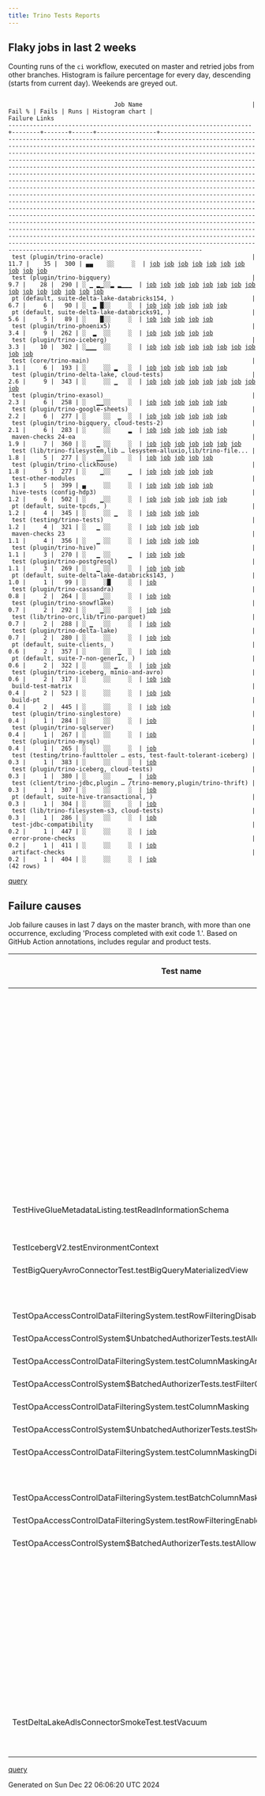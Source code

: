 ```yaml
---
title: Trino Tests Reports
---
```


## Flaky jobs in last 2 weeks

Counting runs of the `ci` workflow, executed on master and retried jobs from other branches.
Histogram is failure percentage for every day, descending (starts from current day).
Weekends are greyed out.
<pre><code>
                              Job Name                               | Fail % | Fails | Runs | Histogram chart |                                                                                                                                                                                                                                                                                                                                                                                                                                                                                                                                                                                                                  Failure Links                                                                                                                                                                                                                                                                                                                                                                                                                                                                                                                                                                                                                   
---------------------------------------------------------------------+--------+-------+------+-----------------+--------------------------------------------------------------------------------------------------------------------------------------------------------------------------------------------------------------------------------------------------------------------------------------------------------------------------------------------------------------------------------------------------------------------------------------------------------------------------------------------------------------------------------------------------------------------------------------------------------------------------------------------------------------------------------------------------------------------------------------------------------------------------------------------------------------------------------------------------------------------------------------------------------------------------------------------------------------------------------------------------------------------------------------------------------------------------------------------------------------------------------------------------------------------------------------------------------------------------------------------------
 test (plugin/trino-oracle)                                          |   11.7 |    35 |  300 | ▄▄    ░░     ░  | <a href="https://github.com/trinodb/trino/actions/runs/12445827558/job/34747612821">job</a> <a href="https://github.com/trinodb/trino/actions/runs/12445827558/job/34747612899">job</a> <a href="https://github.com/trinodb/trino/actions/runs/12445827558/job/34747612962">job</a> <a href="https://github.com/trinodb/trino/actions/runs/12445827558/job/34747613021">job</a> <a href="https://github.com/trinodb/trino/actions/runs/12445827558/job/34747613081">job</a> <a href="https://github.com/trinodb/trino/actions/runs/12426955866/job/34696147507">job</a> <a href="https://github.com/trinodb/trino/actions/runs/12426955866/job/34696147619">job</a> <a href="https://github.com/trinodb/trino/actions/runs/12426955866/job/34696147862">job</a> <a href="https://github.com/trinodb/trino/actions/runs/12426955866/job/34696147990">job</a> <a href="https://github.com/trinodb/trino/actions/runs/12426955866/job/34696148109">job</a>                                                                                                                                                                                                                                                                                                                                                                                                                  
 test (plugin/trino-bigquery)                                        |    9.7 |    28 |  290 | ░ ▁ ▂▁░░▂ ▂▁▁▁  | <a href="https://github.com/trinodb/trino/actions/runs/12407278381/job/34637090710">job</a> <a href="https://github.com/trinodb/trino/actions/runs/12413994543/job/34657158136">job</a> <a href="https://github.com/trinodb/trino/actions/runs/12368632940/job/34518979287">job</a> <a href="https://github.com/trinodb/trino/actions/runs/12368632940/job/34518979287">job</a> <a href="https://github.com/trinodb/trino/actions/runs/12377660993/job/34547808097">job</a> <a href="https://github.com/trinodb/trino/actions/runs/12378338097/job/34550028583">job</a> <a href="https://github.com/trinodb/trino/actions/runs/12378338097/job/34550028583">job</a> <a href="https://github.com/trinodb/trino/actions/runs/12355766509/job/34480203205">job</a> <a href="https://github.com/trinodb/trino/actions/runs/12360870597/job/34496813985">job</a> <a href="https://github.com/trinodb/trino/actions/runs/12308447084/job/34353868402">job</a> <a href="https://github.com/trinodb/trino/actions/runs/12308447084/job/34353868402">job</a> <a href="https://github.com/trinodb/trino/actions/runs/12315374681/job/34373513634">job</a> <a href="https://github.com/trinodb/trino/actions/runs/12315374681/job/34373513634">job</a> <a href="https://github.com/trinodb/trino/actions/runs/12315374681/job/34394496946">job</a> <a href="https://github.com/trinodb/trino/actions/runs/12295766003/job/34313381818">job</a>  
 pt (default, suite-delta-lake-databricks154, )                      |    6.7 |     6 |   90 | ░  ▂ █░░     ░  | <a href="https://github.com/trinodb/trino/actions/runs/12392241084/job/34591681150">job</a> <a href="https://github.com/trinodb/trino/actions/runs/12344535559/job/34447482235">job</a> <a href="https://github.com/trinodb/trino/actions/runs/12348725634/job/34458628319">job</a> <a href="https://github.com/trinodb/trino/actions/runs/12352087464/job/34468945844">job</a> <a href="https://github.com/trinodb/trino/actions/runs/12355766509/job/34480747606">job</a> <a href="https://github.com/trinodb/trino/actions/runs/12360870597/job/34497238944">job</a>                                                                                                                                                                                                                                                                                                                                                                                                                                                                                                                                                                                                                                                                                                                                                  
 pt (default, suite-delta-lake-databricks91, )                       |    5.6 |     5 |   89 | ░    █░░     ░  | <a href="https://github.com/trinodb/trino/actions/runs/12344535559/job/34447480561">job</a> <a href="https://github.com/trinodb/trino/actions/runs/12348725634/job/34458624834">job</a> <a href="https://github.com/trinodb/trino/actions/runs/12352087464/job/34468942130">job</a> <a href="https://github.com/trinodb/trino/actions/runs/12355766509/job/34480742560">job</a> <a href="https://github.com/trinodb/trino/actions/runs/12360870597/job/34497234630">job</a>                                                                                                                                                                                                                                                                                                                                                                                                                                                                                                                                                                                                                                                                                                                                                                                                                                  
 test (plugin/trino-phoenix5)                                        |    3.4 |     9 |  262 | ░  ▂  ░░     ░  | <a href="https://github.com/trinodb/trino/actions/runs/12402567106/job/34624404677">job</a> <a href="https://github.com/trinodb/trino/actions/runs/12402567106/job/34624404973">job</a> <a href="https://github.com/trinodb/trino/actions/runs/12402567106/job/34624405255">job</a> <a href="https://github.com/trinodb/trino/actions/runs/12402567106/job/34624405473">job</a> <a href="https://github.com/trinodb/trino/actions/runs/12402567106/job/34624405768">job</a>                                                                                                                                                                                                                                                                                                                                                                                                                                                                                                                                                                                                                                                                                                                                                                                                                                  
 test (plugin/trino-iceberg)                                         |    3.3 |    10 |  302 | ░▁▁▁  ░░     ░  | <a href="https://github.com/trinodb/trino/actions/runs/12422948111/job/34685653115">job</a> <a href="https://github.com/trinodb/trino/actions/runs/12439684547/job/34733942116">job</a> <a href="https://github.com/trinodb/trino/actions/runs/12404290196/job/34629253730">job</a> <a href="https://github.com/trinodb/trino/actions/runs/12411693355/job/34649977929">job</a> <a href="https://github.com/trinodb/trino/actions/runs/12411693355/job/34649977929">job</a> <a href="https://github.com/trinodb/trino/actions/runs/12391606780/job/34589112136">job</a> <a href="https://github.com/trinodb/trino/actions/runs/12392013902/job/34590357061">job</a> <a href="https://github.com/trinodb/trino/actions/runs/12392241084/job/34591061011">job</a> <a href="https://github.com/trinodb/trino/actions/runs/12383131434/job/34565277605">job</a> <a href="https://github.com/trinodb/trino/actions/runs/12282118769/job/34272658515">job</a>                                                                                                                                                                                                                                                                                                                                                                                                                  
 test (core/trino-main)                                              |    3.1 |     6 |  193 | ░     ░░ ▂   ░  | <a href="https://github.com/trinodb/trino/actions/runs/12360870597/job/34496811830">job</a> <a href="https://github.com/trinodb/trino/actions/runs/12293847457/job/34307430970">job</a> <a href="https://github.com/trinodb/trino/actions/runs/12293847457/job/34307430970">job</a> <a href="https://github.com/trinodb/trino/actions/runs/12294773109/job/34310312629">job</a> <a href="https://github.com/trinodb/trino/actions/runs/12294773109/job/34310312629">job</a> <a href="https://github.com/trinodb/trino/actions/runs/12282118769/job/34272645059">job</a>                                                                                                                                                                                                                                                                                                                                                                                                                                                                                                                                                                                                                                                                                                                                                  
 test (plugin/trino-delta-lake, cloud-tests)                         |    2.6 |     9 |  343 | ░     ░░ ▁   ░  | <a href="https://github.com/trinodb/trino/actions/runs/12439628680/job/34733761426">job</a> <a href="https://github.com/trinodb/trino/actions/runs/12406185777/job/34634285437">job</a> <a href="https://github.com/trinodb/trino/actions/runs/12422450007/job/34684187790">job</a> <a href="https://github.com/trinodb/trino/actions/runs/12403055334/job/34625852525">job</a> <a href="https://github.com/trinodb/trino/actions/runs/12293847457/job/34307439919">job</a> <a href="https://github.com/trinodb/trino/actions/runs/12293847457/job/34307439919">job</a> <a href="https://github.com/trinodb/trino/actions/runs/12295766003/job/34313386439">job</a> <a href="https://github.com/trinodb/trino/actions/runs/12300284376/job/34328160653">job</a> <a href="https://github.com/trinodb/trino/actions/runs/12274661767/job/34248152297">job</a>                                                                                                                                                                                                                                                                                                                                                                                                                                                                                                  
 test (plugin/trino-exasol)                                          |    2.3 |     6 |  258 | ░   ▁▁░░     ░  | <a href="https://github.com/trinodb/trino/actions/runs/12392241084/job/34591059081">job</a> <a href="https://github.com/trinodb/trino/actions/runs/12378338097/job/34550035954">job</a> <a href="https://github.com/trinodb/trino/actions/runs/12378338097/job/34550035954">job</a> <a href="https://github.com/trinodb/trino/actions/runs/12383131434/job/34565276032">job</a> <a href="https://github.com/trinodb/trino/actions/runs/12352097338/job/34468461255">job</a> <a href="https://github.com/trinodb/trino/actions/runs/12352097338/job/34468461255">job</a>                                                                                                                                                                                                                                                                                                                                                                                                                                                                                                                                                                                                                                                                                                                                                  
 test (plugin/trino-google-sheets)                                   |    2.2 |     6 |  277 | ░     ░░  ▁  ░  | <a href="https://github.com/trinodb/trino/actions/runs/12413767391/job/34656423478">job</a> <a href="https://github.com/trinodb/trino/actions/runs/12307591497/job/34351555204">job</a> <a href="https://github.com/trinodb/trino/actions/runs/12277397493/job/34256762313">job</a> <a href="https://github.com/trinodb/trino/actions/runs/12277397493/job/34256762313">job</a> <a href="https://github.com/trinodb/trino/actions/runs/12277397493/job/34262912477">job</a> <a href="https://github.com/trinodb/trino/actions/runs/12277397493/job/34262912477">job</a>                                                                                                                                                                                                                                                                                                                                                                                                                                                                                                                                                                                                                                                                                                                                                  
 test (plugin/trino-bigquery, cloud-tests-2)                         |    2.1 |     6 |  283 | ░     ░░     ▂  | <a href="https://github.com/trinodb/trino/actions/runs/12392241084/job/34591053839">job</a> <a href="https://github.com/trinodb/trino/actions/runs/12246286224/job/34161927361">job</a> <a href="https://github.com/trinodb/trino/actions/runs/12219480819/job/34086153822">job</a> <a href="https://github.com/trinodb/trino/actions/runs/12219480819/job/34086153822">job</a> <a href="https://github.com/trinodb/trino/actions/runs/12219480819/job/34097694043">job</a> <a href="https://github.com/trinodb/trino/actions/runs/12219480819/job/34097694043">job</a>                                                                                                                                                                                                                                                                                                                                                                                                                                                                                                                                                                                                                                                                                                                                                  
 maven-checks 24-ea                                                  |    1.9 |     7 |  360 | ░   ▁ ░░     ░  | <a href="https://github.com/trinodb/trino/actions/runs/12392241084/job/34590989072">job</a> <a href="https://github.com/trinodb/trino/actions/runs/12372248284/job/34530030929">job</a> <a href="https://github.com/trinodb/trino/actions/runs/12372248284/job/34530030929">job</a> <a href="https://github.com/trinodb/trino/actions/runs/12377277954/job/34546399408">job</a> <a href="https://github.com/trinodb/trino/actions/runs/12378338097/job/34549967944">job</a> <a href="https://github.com/trinodb/trino/actions/runs/12378338097/job/34549967944">job</a> <a href="https://github.com/trinodb/trino/actions/runs/12312784464/job/34365520076">job</a>                                                                                                                                                                                                                                                                                                                                                                                                                                                                                                                                                                                                                                                                  
 test (lib/trino-filesystem,lib … lesystem-alluxio,lib/trino-file... |    1.8 |     5 |  277 | ░   ▁▁░░     ░  | <a href="https://github.com/trinodb/trino/actions/runs/12378338097/job/34550023244">job</a> <a href="https://github.com/trinodb/trino/actions/runs/12378338097/job/34550023244">job</a> <a href="https://github.com/trinodb/trino/actions/runs/12352097338/job/34468452497">job</a> <a href="https://github.com/trinodb/trino/actions/runs/12352097338/job/34468452497">job</a> <a href="https://github.com/trinodb/trino/actions/runs/12324251013/job/34401463418">job</a>                                                                                                                                                                                                                                                                                                                                                                                                                                                                                                                                                                                                                                                                                                                                                                                                                                  
 test (plugin/trino-clickhouse)                                      |    1.8 |     5 |  277 | ░    ▁░░     ▁  | <a href="https://github.com/trinodb/trino/actions/runs/12427190535/job/34696648213">job</a> <a href="https://github.com/trinodb/trino/actions/runs/12352097338/job/34468457527">job</a> <a href="https://github.com/trinodb/trino/actions/runs/12352097338/job/34468457527">job</a> <a href="https://github.com/trinodb/trino/actions/runs/12218043141/job/34083045419">job</a> <a href="https://github.com/trinodb/trino/actions/runs/12218043141/job/34083045419">job</a>                                                                                                                                                                                                                                                                                                                                                                                                                                                                                                                                                                                                                                                                                                                                                                                                                                  
 test-other-modules                                                  |    1.3 |     5 |  399 | ▄     ░░     ░  | <a href="https://github.com/trinodb/trino/actions/runs/12445332216/job/34746537598">job</a> <a href="https://github.com/trinodb/trino/actions/runs/12439628680/job/34733737516">job</a> <a href="https://github.com/trinodb/trino/actions/runs/12439684547/job/34733896800">job</a> <a href="https://github.com/trinodb/trino/actions/runs/12392241084/job/34590989321">job</a> <a href="https://github.com/trinodb/trino/actions/runs/12377277954/job/34546403045">job</a>                                                                                                                                                                                                                                                                                                                                                                                                                                                                                                                                                                                                                                                                                                                                                                                                                                  
 hive-tests (config-hdp3)                                            |    1.2 |     6 |  502 | ░    ▁░░     ░  | <a href="https://github.com/trinodb/trino/actions/runs/12377277954/job/34546400531">job</a> <a href="https://github.com/trinodb/trino/actions/runs/12344535559/job/34447215601">job</a> <a href="https://github.com/trinodb/trino/actions/runs/12348725634/job/34458103320">job</a> <a href="https://github.com/trinodb/trino/actions/runs/12352087464/job/34468366575">job</a> <a href="https://github.com/trinodb/trino/actions/runs/12355766509/job/34480132348">job</a> <a href="https://github.com/trinodb/trino/actions/runs/12360870597/job/34496767789">job</a>                                                                                                                                                                                                                                                                                                                                                                                                                                                                                                                                                                                                                                                                                                                                                  
 pt (default, suite-tpcds, )                                         |    1.2 |     4 |  345 | ░     ░░ ▁   ░  | <a href="https://github.com/trinodb/trino/actions/runs/12293847457/job/34307880926">job</a> <a href="https://github.com/trinodb/trino/actions/runs/12293847457/job/34307880926">job</a> <a href="https://github.com/trinodb/trino/actions/runs/12293847457/job/34317890518">job</a> <a href="https://github.com/trinodb/trino/actions/runs/12293847457/job/34317890518">job</a>                                                                                                                                                                                                                                                                                                                                                                                                                                                                                                                                                                                                                                                                                                                                                                                                                                                                                                                  
 test (testing/trino-tests)                                          |    1.2 |     4 |  321 | ░   ▁ ░░     ░  | <a href="https://github.com/trinodb/trino/actions/runs/12439684547/job/34733948047">job</a> <a href="https://github.com/trinodb/trino/actions/runs/12368632940/job/34518995803">job</a> <a href="https://github.com/trinodb/trino/actions/runs/12368632940/job/34518995803">job</a> <a href="https://github.com/trinodb/trino/actions/runs/12312784464/job/34365593626">job</a>                                                                                                                                                                                                                                                                                                                                                                                                                                                                                                                                                                                                                                                                                                                                                                                                                                                                                                                  
 maven-checks 23                                                     |    1.1 |     4 |  356 | ░   ▁ ░░     ░  | <a href="https://github.com/trinodb/trino/actions/runs/12392241084/job/34590988527">job</a> <a href="https://github.com/trinodb/trino/actions/runs/12377277954/job/34546398887">job</a> <a href="https://github.com/trinodb/trino/actions/runs/12378338097/job/34549967510">job</a> <a href="https://github.com/trinodb/trino/actions/runs/12378338097/job/34549967510">job</a>                                                                                                                                                                                                                                                                                                                                                                                                                                                                                                                                                                                                                                                                                                                                                                                                                                                                                                                  
 test (plugin/trino-hive)                                            |    1.1 |     3 |  270 | ░   ▁ ░░     ▁  | <a href="https://github.com/trinodb/trino/actions/runs/12368632940/job/34518986668">job</a> <a href="https://github.com/trinodb/trino/actions/runs/12368632940/job/34518986668">job</a> <a href="https://github.com/trinodb/trino/actions/runs/12218294935/job/34083608811">job</a>                                                                                                                                                                                                                                                                                                                                                                                                                                                                                                                                                                                                                                                                                                                                                                                                                                                                                                                                                                                                  
 test (plugin/trino-postgresql)                                      |    1.1 |     3 |  269 | ░   ▁ ░░     ░  | <a href="https://github.com/trinodb/trino/actions/runs/12378338097/job/34550044308">job</a> <a href="https://github.com/trinodb/trino/actions/runs/12378338097/job/34550044308">job</a> <a href="https://github.com/trinodb/trino/actions/runs/12282118769/job/34272664846">job</a>                                                                                                                                                                                                                                                                                                                                                                                                                                                                                                                                                                                                                                                                                                                                                                                                                                                                                                                                                                                                  
 pt (default, suite-delta-lake-databricks143, )                      |    1.0 |     1 |   99 | ░     ░█     ░  | <a href="https://github.com/trinodb/trino/actions/runs/12327149092/job/34408985195">job</a>                                                                                                                                                                                                                                                                                                                                                                                                                                                                                                                                                                                                                                                                                                                                                                                                                                                                                                                                                                                                                                                                                                                                                                  
 test (plugin/trino-cassandra)                                       |    0.8 |     2 |  264 | ░    ▁░░     ░  | <a href="https://github.com/trinodb/trino/actions/runs/12352874307/job/34471057557">job</a> <a href="https://github.com/trinodb/trino/actions/runs/12352874307/job/34471057557">job</a>                                                                                                                                                                                                                                                                                                                                                                                                                                                                                                                                                                                                                                                                                                                                                                                                                                                                                                                                                                                                                                                                                  
 test (plugin/trino-snowflake)                                       |    0.7 |     2 |  292 | ░    ▁░░     ░  | <a href="https://github.com/trinodb/trino/actions/runs/12352097338/job/34468470635">job</a> <a href="https://github.com/trinodb/trino/actions/runs/12352097338/job/34468470635">job</a>                                                                                                                                                                                                                                                                                                                                                                                                                                                                                                                                                                                                                                                                                                                                                                                                                                                                                                                                                                                                                                                                                  
 test (lib/trino-orc,lib/trino-parquet)                              |    0.7 |     2 |  288 | ░ ▁   ░░     ░  | <a href="https://github.com/trinodb/trino/actions/runs/12404758413/job/34630462973">job</a> <a href="https://github.com/trinodb/trino/actions/runs/12404758413/job/34630462973">job</a>                                                                                                                                                                                                                                                                                                                                                                                                                                                                                                                                                                                                                                                                                                                                                                                                                                                                                                                                                                                                                                                                                  
 test (plugin/trino-delta-lake)                                      |    0.7 |     2 |  280 | ░     ░░     ░  | <a href="https://github.com/trinodb/trino/actions/runs/12411809790/job/34650313102">job</a> <a href="https://github.com/trinodb/trino/actions/runs/12251626932/job/34176666393">job</a>                                                                                                                                                                                                                                                                                                                                                                                                                                                                                                                                                                                                                                                                                                                                                                                                                                                                                                                                                                                                                                                                                  
 pt (default, suite-clients, )                                       |    0.6 |     2 |  357 | ░     ░░  ▁  ░  | <a href="https://github.com/trinodb/trino/actions/runs/12279312877/job/34263681876">job</a> <a href="https://github.com/trinodb/trino/actions/runs/12279312877/job/34263681876">job</a>                                                                                                                                                                                                                                                                                                                                                                                                                                                                                                                                                                                                                                                                                                                                                                                                                                                                                                                                                                                                                                                                                  
 pt (default, suite-7-non-generic, )                                 |    0.6 |     2 |  322 | ░     ░░ ▁   ░  | <a href="https://github.com/trinodb/trino/actions/runs/12293847457/job/34307872022">job</a> <a href="https://github.com/trinodb/trino/actions/runs/12293847457/job/34307872022">job</a>                                                                                                                                                                                                                                                                                                                                                                                                                                                                                                                                                                                                                                                                                                                                                                                                                                                                                                                                                                                                                                                                                  
 test (plugin/trino-iceberg, minio-and-avro)                         |    0.6 |     2 |  317 | ░     ░░     ░  | <a href="https://github.com/trinodb/trino/actions/runs/12439628680/job/34733763543">job</a> <a href="https://github.com/trinodb/trino/actions/runs/12245833467/job/34160587714">job</a>                                                                                                                                                                                                                                                                                                                                                                                                                                                                                                                                                                                                                                                                                                                                                                                                                                                                                                                                                                                                                                                                                  
 build-test-matrix                                                   |    0.4 |     2 |  523 | ░     ░░     ░  | <a href="https://github.com/trinodb/trino/actions/runs/12416695859/job/34665927347">job</a> <a href="https://github.com/trinodb/trino/actions/runs/12377277954/job/34546402616">job</a>                                                                                                                                                                                                                                                                                                                                                                                                                                                                                                                                                                                                                                                                                                                                                                                                                                                                                                                                                                                                                                                                                  
 build-pt                                                            |    0.4 |     2 |  445 | ░     ░░     ░  | <a href="https://github.com/trinodb/trino/actions/runs/12392013902/job/34590292259">job</a> <a href="https://github.com/trinodb/trino/actions/runs/12377277954/job/34546402194">job</a>                                                                                                                                                                                                                                                                                                                                                                                                                                                                                                                                                                                                                                                                                                                                                                                                                                                                                                                                                                                                                                                                                  
 test (plugin/trino-singlestore)                                     |    0.4 |     1 |  284 | ░     ░░     ░  | <a href="https://github.com/trinodb/trino/actions/runs/12392241084/job/34591067892">job</a>                                                                                                                                                                                                                                                                                                                                                                                                                                                                                                                                                                                                                                                                                                                                                                                                                                                                                                                                                                                                                                                                                                                                                                  
 test (plugin/trino-sqlserver)                                       |    0.4 |     1 |  267 | ░     ░░     ░  | <a href="https://github.com/trinodb/trino/actions/runs/12392013902/job/34590365305">job</a>                                                                                                                                                                                                                                                                                                                                                                                                                                                                                                                                                                                                                                                                                                                                                                                                                                                                                                                                                                                                                                                                                                                                                                  
 test (plugin/trino-mysql)                                           |    0.4 |     1 |  265 | ░     ░░     ░  | <a href="https://github.com/trinodb/trino/actions/runs/12413767391/job/34656429364">job</a>                                                                                                                                                                                                                                                                                                                                                                                                                                                                                                                                                                                                                                                                                                                                                                                                                                                                                                                                                                                                                                                                                                                                                                  
 test (testing/trino-faulttoler … ests, test-fault-tolerant-iceberg) |    0.3 |     1 |  383 | ░     ░░     ░  | <a href="https://github.com/trinodb/trino/actions/runs/12388260803/job/34579119869">job</a>                                                                                                                                                                                                                                                                                                                                                                                                                                                                                                                                                                                                                                                                                                                                                                                                                                                                                                                                                                                                                                                                                                                                                                  
 test (plugin/trino-iceberg, cloud-tests)                            |    0.3 |     1 |  380 | ░     ░░     ▁  | <a href="https://github.com/trinodb/trino/actions/runs/12225990525/job/34100674352">job</a>                                                                                                                                                                                                                                                                                                                                                                                                                                                                                                                                                                                                                                                                                                                                                                                                                                                                                                                                                                                                                                                                                                                                                                  
 test (client/trino-jdbc,plugin … /trino-memory,plugin/trino-thrift) |    0.3 |     1 |  307 | ░     ░░     ░  | <a href="https://github.com/trinodb/trino/actions/runs/12411834387/job/34650384443">job</a>                                                                                                                                                                                                                                                                                                                                                                                                                                                                                                                                                                                                                                                                                                                                                                                                                                                                                                                                                                                                                                                                                                                                                                  
 pt (default, suite-hive-transactional, )                            |    0.3 |     1 |  304 | ░     ░░     ░  | <a href="https://github.com/trinodb/trino/actions/runs/12417116082/job/34667861904">job</a>                                                                                                                                                                                                                                                                                                                                                                                                                                                                                                                                                                                                                                                                                                                                                                                                                                                                                                                                                                                                                                                                                                                                                                  
 test (lib/trino-filesystem-s3, cloud-tests)                         |    0.3 |     1 |  286 | ░     ░░     ░  | <a href="https://github.com/trinodb/trino/actions/runs/12312784464/job/34365575927">job</a>                                                                                                                                                                                                                                                                                                                                                                                                                                                                                                                                                                                                                                                                                                                                                                                                                                                                                                                                                                                                                                                                                                                                                                  
 test-jdbc-compatibility                                             |    0.2 |     1 |  447 | ░     ░░     ░  | <a href="https://github.com/trinodb/trino/actions/runs/12377277954/job/34546401792">job</a>                                                                                                                                                                                                                                                                                                                                                                                                                                                                                                                                                                                                                                                                                                                                                                                                                                                                                                                                                                                                                                                                                                                                                                  
 error-prone-checks                                                  |    0.2 |     1 |  411 | ░     ░░     ░  | <a href="https://github.com/trinodb/trino/actions/runs/12377277954/job/34546399897">job</a>                                                                                                                                                                                                                                                                                                                                                                                                                                                                                                                                                                                                                                                                                                                                                                                                                                                                                                                                                                                                                                                                                                                                                                  
 artifact-checks                                                     |    0.2 |     1 |  404 | ░     ░░     ░  | <a href="https://github.com/trinodb/trino/actions/runs/12377277954/job/34546401383">job</a>                                                                                                                                                                                                                                                                                                                                                                                                                                                                                                                                                                                                                                                                                                                                                                                                                                                                                                                                                                                                                                                                                                                                                                  
(42 rows)
</code></pre>
[query](https://github.com/trinodb/reports/blob/1751955d4e1b2764c7209156e4ee84200cdd64ce/sql/tests/jobs.sql)

## Failure causes

Job failure causes in last 7 days on the master branch, with more than one occurrence,
excluding 'Process completed with exit code 1.'.
Based on GitHub Action annotations, includes regular and product tests.

| Test name                                                                         | Message                                                                                                                                                                                                                                                               | Test failures | Run failures | % of runs | First seen at           | Last seen at            | Failure Links                                                                                                                                                                                                                                                                                                                                                                                                    |
| --------------------------------------------------------------------------------- | --------------------------------------------------------------------------------------------------------------------------------------------------------------------------------------------------------------------------------------------------------------------- | -------------:| ------------:| ---------:| ----------------------- | ----------------------- | ---------------------------------------------------------------------------------------------------------------------------------------------------------------------------------------------------------------------------------------------------------------------------------------------------------------------------------------------------------------------------------------------------------------- |
|                                                                                   | The operation was canceled.                                                                                                                                                                                                                                           |            18 |            3 |       0.5 | 2024-12-18 00:19:23.000 | 2024-12-21 00:05:08.000 | <a href="https://github.com/trinodb/trino/actions/runs/12383131434/job/34565276032">job</a> <a href="https://github.com/trinodb/trino/actions/runs/12399879275/job/34615765551">job</a> <a href="https://github.com/trinodb/trino/actions/runs/12399879275/job/34615766155">job</a> <a href="https://github.com/trinodb/trino/actions/runs/12399879275/job/34615767008">job</a> <a href="https://github.com/trinodb/trino/actions/runs/12399879275/job/34615767594">job</a>  |
|                                                                                   | Canceling since a higher priority waiting request for 'workflow=ci,\&lt;br/\&gt;                                                                                                                                                                                            |            17 |            1 |       0.2 | 2024-12-18 19:30:53.000 | 2024-12-18 19:34:57.000 | <a href="https://github.com/trinodb/trino/actions/runs/12399879275/job/34615765551">job</a> <a href="https://github.com/trinodb/trino/actions/runs/12399879275/job/34615766155">job</a> <a href="https://github.com/trinodb/trino/actions/runs/12399879275/job/34615767008">job</a> <a href="https://github.com/trinodb/trino/actions/runs/12399879275/job/34615767289">job</a> <a href="https://github.com/trinodb/trino/actions/runs/12399879275/job/34615767594">job</a>  |
|                                                                                   | fetch-pack: invalid index-pack output                                                                                                                                                                                                                                 |            10 |            1 |       0.2 | 2024-12-17 07:54:54.000 | 2024-12-17 08:16:58.000 | <a href="https://github.com/trinodb/trino/actions/runs/12368632940/job/34518936288">job</a> <a href="https://github.com/trinodb/trino/actions/runs/12368632940/job/34518937919">job</a> <a href="https://github.com/trinodb/trino/actions/runs/12368632940/job/34518985410">job</a> <a href="https://github.com/trinodb/trino/actions/runs/12368632940/job/34518986668">job</a> <a href="https://github.com/trinodb/trino/actions/runs/12368632940/job/34518986668">job</a>  |
|                                                                                   | early EOF                                                                                                                                                                                                                                                             |            10 |            1 |       0.2 | 2024-12-17 07:54:54.000 | 2024-12-17 08:16:58.000 | <a href="https://github.com/trinodb/trino/actions/runs/12368632940/job/34518936288">job</a> <a href="https://github.com/trinodb/trino/actions/runs/12368632940/job/34518937919">job</a> <a href="https://github.com/trinodb/trino/actions/runs/12368632940/job/34518985410">job</a> <a href="https://github.com/trinodb/trino/actions/runs/12368632940/job/34518986668">job</a> <a href="https://github.com/trinodb/trino/actions/runs/12368632940/job/34518986668">job</a>  |
|                                                                                   | RPC failed; curl 92 HTTP/2 stream 0 was not closed cleanly: CANCEL \(err 8\)                                                                                                                                                                                          |            10 |            1 |       0.2 | 2024-12-17 07:54:54.000 | 2024-12-17 08:16:58.000 | <a href="https://github.com/trinodb/trino/actions/runs/12368632940/job/34518936288">job</a> <a href="https://github.com/trinodb/trino/actions/runs/12368632940/job/34518937919">job</a> <a href="https://github.com/trinodb/trino/actions/runs/12368632940/job/34518985410">job</a> <a href="https://github.com/trinodb/trino/actions/runs/12368632940/job/34518986668">job</a> <a href="https://github.com/trinodb/trino/actions/runs/12368632940/job/34518986668">job</a>  |
|                                                                                   | The action has timed out.                                                                                                                                                                                                                                             |             9 |            3 |       0.5 | 2024-12-17 17:45:48.000 | 2024-12-18 11:55:03.000 | <a href="https://github.com/trinodb/trino/actions/runs/12378338097/job/34549967510">job</a> <a href="https://github.com/trinodb/trino/actions/runs/12378338097/job/34549967944">job</a> <a href="https://github.com/trinodb/trino/actions/runs/12378338097/job/34550035954">job</a> <a href="https://github.com/trinodb/trino/actions/runs/12392013902/job/34590292259">job</a> <a href="https://github.com/trinodb/trino/actions/runs/12392241084/job/34590988527">job</a>  |
| TestHiveGlueMetadataListing.testReadInformationSchema                             | Error listing tables for catalog hive: com.google.common.util.concurrent.UncheckedExecutionException: com.google.common.util.concurrent.UncheckedExecutionException: java.lang.NullPointerException: Cannot invoke "String.hashCode\(\)" because "\&lt;local2\&gt;" is null |             5 |            5 |       0.8 | 2024-12-16 02:09:59.000 | 2024-12-16 20:44:05.000 | <a href="https://github.com/trinodb/trino/actions/runs/12344535559/job/34447215601">job</a> <a href="https://github.com/trinodb/trino/actions/runs/12348725634/job/34458103320">job</a> <a href="https://github.com/trinodb/trino/actions/runs/12352087464/job/34468366575">job</a> <a href="https://github.com/trinodb/trino/actions/runs/12355766509/job/34480132348">job</a> <a href="https://github.com/trinodb/trino/actions/runs/12360870597/job/34496767789">job</a>  |
| TestIcebergV2.testEnvironmentContext                                              | Expecting map:\&lt;br/\&gt;                                                                                                                                                                                                                                                 |             4 |            4 |       0.7 | 2024-12-18 11:23:47.000 | 2024-12-20 23:25:14.000 | <a href="https://github.com/trinodb/trino/actions/runs/12391606780/job/34589112136">job</a> <a href="https://github.com/trinodb/trino/actions/runs/12392241084/job/34591061011">job</a> <a href="https://github.com/trinodb/trino/actions/runs/12404290196/job/34629253730">job</a> <a href="https://github.com/trinodb/trino/actions/runs/12439684547/job/34733942116">job</a>                                                                                  |
| TestBigQueryAvroConnectorTest.testBigQueryMaterializedView                        | No valid spans, queries were executing concurrently                                                                                                                                                                                                                   |             4 |            4 |       0.7 | 2024-12-16 20:55:18.000 | 2024-12-17 17:54:10.000 | <a href="https://github.com/trinodb/trino/actions/runs/12360870597/job/34496813985">job</a> <a href="https://github.com/trinodb/trino/actions/runs/12368632940/job/34518979287">job</a> <a href="https://github.com/trinodb/trino/actions/runs/12377660993/job/34547808097">job</a> <a href="https://github.com/trinodb/trino/actions/runs/12378338097/job/34550028583">job</a>                                                                                  |
|                                                                                   | unable to access 'https://github.com/trinodb/trino/': The requested URL returned error: 503                                                                                                                                                                           |             4 |            1 |       0.2 | 2024-12-17 07:58:04.000 | 2024-12-17 08:06:27.000 | <a href="https://github.com/trinodb/trino/actions/runs/12368632940/job/34518990011">job</a> <a href="https://github.com/trinodb/trino/actions/runs/12368632940/job/34518991945">job</a> <a href="https://github.com/trinodb/trino/actions/runs/12368632940/job/34518992245">job</a> <a href="https://github.com/trinodb/trino/actions/runs/12368632940/job/34518993910">job</a>                                                                                  |
| TestOpaAccessControlDataFilteringSystem.testRowFilteringDisabledDoesNothing       | Failed to submit policy: \{\&lt;br/\&gt;                                                                                                                                                                                                                                    |             3 |            3 |       0.5 | 2024-12-20 23:21:24.000 | 2024-12-21 13:17:35.000 | <a href="https://github.com/trinodb/trino/actions/runs/12439628680/job/34733737516">job</a> <a href="https://github.com/trinodb/trino/actions/runs/12439684547/job/34733896800">job</a> <a href="https://github.com/trinodb/trino/actions/runs/12445332216/job/34746537598">job</a>                                                                                                                                                                  |
| TestOpaAccessControlSystem$UnbatchedAuthorizerTests.testAllowsQueryAndFilters     | Failed to submit policy: \{\&lt;br/\&gt;                                                                                                                                                                                                                                    |             3 |            3 |       0.5 | 2024-12-20 23:21:24.000 | 2024-12-21 13:17:35.000 | <a href="https://github.com/trinodb/trino/actions/runs/12439628680/job/34733737516">job</a> <a href="https://github.com/trinodb/trino/actions/runs/12439684547/job/34733896800">job</a> <a href="https://github.com/trinodb/trino/actions/runs/12445332216/job/34746537598">job</a>                                                                                                                                                                  |
| TestOpaAccessControlDataFilteringSystem.testColumnMaskingAndRowFiltering          | Failed to submit policy: \{\&lt;br/\&gt;                                                                                                                                                                                                                                    |             3 |            3 |       0.5 | 2024-12-20 23:21:24.000 | 2024-12-21 13:17:35.000 | <a href="https://github.com/trinodb/trino/actions/runs/12439628680/job/34733737516">job</a> <a href="https://github.com/trinodb/trino/actions/runs/12439684547/job/34733896800">job</a> <a href="https://github.com/trinodb/trino/actions/runs/12445332216/job/34746537598">job</a>                                                                                                                                                                  |
| TestOpaAccessControlSystem$BatchedAuthorizerTests.testFilterOutItemsBatch         | Failed to submit policy: \{\&lt;br/\&gt;                                                                                                                                                                                                                                    |             3 |            3 |       0.5 | 2024-12-20 23:21:24.000 | 2024-12-21 13:17:35.000 | <a href="https://github.com/trinodb/trino/actions/runs/12439628680/job/34733737516">job</a> <a href="https://github.com/trinodb/trino/actions/runs/12439684547/job/34733896800">job</a> <a href="https://github.com/trinodb/trino/actions/runs/12445332216/job/34746537598">job</a>                                                                                                                                                                  |
| TestOpaAccessControlDataFilteringSystem.testColumnMasking                         | Failed to submit policy: \{\&lt;br/\&gt;                                                                                                                                                                                                                                    |             3 |            3 |       0.5 | 2024-12-20 23:21:24.000 | 2024-12-21 13:17:35.000 | <a href="https://github.com/trinodb/trino/actions/runs/12439628680/job/34733737516">job</a> <a href="https://github.com/trinodb/trino/actions/runs/12439684547/job/34733896800">job</a> <a href="https://github.com/trinodb/trino/actions/runs/12445332216/job/34746537598">job</a>                                                                                                                                                                  |
| TestOpaAccessControlSystem$UnbatchedAuthorizerTests.testShouldDenyQueryIfDirected | Failed to submit policy: \{\&lt;br/\&gt;                                                                                                                                                                                                                                    |             3 |            3 |       0.5 | 2024-12-20 23:21:24.000 | 2024-12-21 13:17:35.000 | <a href="https://github.com/trinodb/trino/actions/runs/12439628680/job/34733737516">job</a> <a href="https://github.com/trinodb/trino/actions/runs/12439684547/job/34733896800">job</a> <a href="https://github.com/trinodb/trino/actions/runs/12445332216/job/34746537598">job</a>                                                                                                                                                                  |
| TestOpaAccessControlDataFilteringSystem.testColumnMaskingDisabledDoesNothing      | Failed to submit policy: \{\&lt;br/\&gt;                                                                                                                                                                                                                                    |             3 |            3 |       0.5 | 2024-12-20 23:21:24.000 | 2024-12-21 13:17:35.000 | <a href="https://github.com/trinodb/trino/actions/runs/12439628680/job/34733737516">job</a> <a href="https://github.com/trinodb/trino/actions/runs/12439684547/job/34733896800">job</a> <a href="https://github.com/trinodb/trino/actions/runs/12445332216/job/34746537598">job</a>                                                                                                                                                                  |
|                                                                                   | unable to access 'https://github.com/trinodb/trino/': The requested URL returned error: 502                                                                                                                                                                           |             3 |            1 |       0.2 | 2024-12-17 07:54:54.000 | 2024-12-17 07:58:04.000 | <a href="https://github.com/trinodb/trino/actions/runs/12368632940/job/34518986668">job</a> <a href="https://github.com/trinodb/trino/actions/runs/12368632940/job/34518993910">job</a> <a href="https://github.com/trinodb/trino/actions/runs/12368632940/job/34518995803">job</a>                                                                                                                                                                  |
| TestOpaAccessControlDataFilteringSystem.testBatchColumnMasking                    | Failed to submit policy: \{\&lt;br/\&gt;                                                                                                                                                                                                                                    |             3 |            3 |       0.5 | 2024-12-20 23:21:24.000 | 2024-12-21 13:17:35.000 | <a href="https://github.com/trinodb/trino/actions/runs/12439628680/job/34733737516">job</a> <a href="https://github.com/trinodb/trino/actions/runs/12439684547/job/34733896800">job</a> <a href="https://github.com/trinodb/trino/actions/runs/12445332216/job/34746537598">job</a>                                                                                                                                                                  |
| TestOpaAccessControlDataFilteringSystem.testRowFilteringEnabled                   | Failed to submit policy: \{\&lt;br/\&gt;                                                                                                                                                                                                                                    |             3 |            3 |       0.5 | 2024-12-20 23:21:24.000 | 2024-12-21 13:17:35.000 | <a href="https://github.com/trinodb/trino/actions/runs/12439628680/job/34733737516">job</a> <a href="https://github.com/trinodb/trino/actions/runs/12439684547/job/34733896800">job</a> <a href="https://github.com/trinodb/trino/actions/runs/12445332216/job/34746537598">job</a>                                                                                                                                                                  |
| TestOpaAccessControlSystem$BatchedAuthorizerTests.testAllowUnbatchedQuery         | Failed to submit policy: \{\&lt;br/\&gt;                                                                                                                                                                                                                                    |             3 |            3 |       0.5 | 2024-12-20 23:21:24.000 | 2024-12-21 13:17:35.000 | <a href="https://github.com/trinodb/trino/actions/runs/12439628680/job/34733737516">job</a> <a href="https://github.com/trinodb/trino/actions/runs/12439684547/job/34733896800">job</a> <a href="https://github.com/trinodb/trino/actions/runs/12445332216/job/34746537598">job</a>                                                                                                                                                                  |
|                                                                                   | RPC failed; HTTP 503 curl 22 The requested URL returned error: 503                                                                                                                                                                                                    |             2 |            1 |       0.2 | 2024-12-17 08:03:01.000 | 2024-12-17 08:07:48.000 | <a href="https://github.com/trinodb/trino/actions/runs/12368632940/job/34518991073">job</a> <a href="https://github.com/trinodb/trino/actions/runs/12368632940/job/34518994683">job</a>                                                                                                                                                                                                                                                  |
|                                                                                   | Can't find 'action.yml', 'action.yaml' or 'Dockerfile' under '/home/runner/work/trino/trino/.github/actions/process-test-results'. Did you forget to run actions/checkout before running your local action?                                                           |             2 |            1 |       0.2 | 2024-12-17 07:54:54.000 | 2024-12-17 07:54:55.000 | <a href="https://github.com/trinodb/trino/actions/runs/12368632940/job/34518986668">job</a> <a href="https://github.com/trinodb/trino/actions/runs/12368632940/job/34518995803">job</a>                                                                                                                                                                                                                                                  |
|                                                                                   | expected 'packfile'                                                                                                                                                                                                                                                   |             2 |            1 |       0.2 | 2024-12-17 08:07:48.000 | 2024-12-17 08:16:58.000 | <a href="https://github.com/trinodb/trino/actions/runs/12368632940/job/34518937919">job</a> <a href="https://github.com/trinodb/trino/actions/runs/12368632940/job/34518991073">job</a>                                                                                                                                                                                                                                                  |
|                                                                                   | PR requires a rebase. Found: 4 merge commits.                                                                                                                                                                                                                         |             2 |            2 |       0.3 | 2024-12-18 01:15:29.000 | 2024-12-18 19:22:39.000 | <a href="https://github.com/trinodb/trino/actions/runs/12384432508/job/34568975941">job</a> <a href="https://github.com/trinodb/trino/actions/runs/12399879275/job/34615765109">job</a>                                                                                                                                                                                                                                                  |
|                                                                                   | Process completed with exit code 127.                                                                                                                                                                                                                                 |             2 |            1 |       0.2 | 2024-12-17 07:54:54.000 | 2024-12-17 07:54:55.000 | <a href="https://github.com/trinodb/trino/actions/runs/12368632940/job/34518986668">job</a> <a href="https://github.com/trinodb/trino/actions/runs/12368632940/job/34518995803">job</a>                                                                                                                                                                                                                                                  |
|                                                                                   | expected flush after ref listing                                                                                                                                                                                                                                      |             2 |            1 |       0.2 | 2024-12-17 08:03:01.000 | 2024-12-17 08:07:48.000 | <a href="https://github.com/trinodb/trino/actions/runs/12368632940/job/34518991073">job</a> <a href="https://github.com/trinodb/trino/actions/runs/12368632940/job/34518994683">job</a>                                                                                                                                                                                                                                                  |
| TestDeltaLakeAdlsConnectorSmokeTest.testVacuum                                    | expected: \&lt;br/\&gt;                                                                                                                                                                                                                                                     |             2 |            2 |       0.3 | 2024-12-19 23:43:24.000 | 2024-12-20 23:15:10.000 | <a href="https://github.com/trinodb/trino/actions/runs/12422450007/job/34684187790">job</a> <a href="https://github.com/trinodb/trino/actions/runs/12439628680/job/34733761426">job</a>                                                                                                                                                                                                                                                  |
|                                                                                   | The process '/usr/bin/git' failed with exit code 128                                                                                                                                                                                                                  |             2 |            1 |       0.2 | 2024-12-17 07:54:54.000 | 2024-12-17 07:54:55.000 | <a href="https://github.com/trinodb/trino/actions/runs/12368632940/job/34518986668">job</a> <a href="https://github.com/trinodb/trino/actions/runs/12368632940/job/34518995803">job</a>                                                                                                                                                                                                                                                  |

[query](https://github.com/trinodb/reports/blob/1751955d4e1b2764c7209156e4ee84200cdd64ce/sql/tests/annotations.sql)

Generated on Sun Dec 22 06:06:20 UTC 2024
